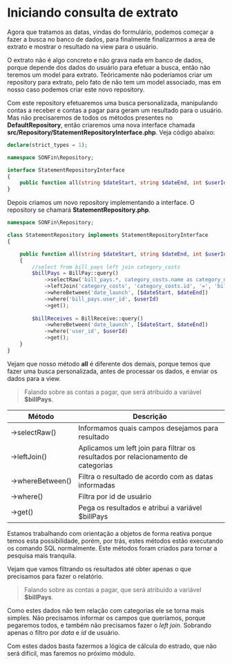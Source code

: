 # Iniciando consulta de extrato

Agora que tratamos as datas, vindas do formulário, podemos começar a fazer a busca no banco de dados, para finalmente finalizarmos a area de extrato e mostrar o resultado na view para o usuário.

O extrato não é algo concreto e não grava nada em banco de dados, porque depende dos dados do usuário para efetuar a busca, então não teremos um model para extrato. Teóricamente não poderíamos criar um repository para extrato, pelo fato de não tem um model associado, mas em nosso caso podemos criar este novo repository.

Com este repository efetuaremos uma busca personalizada, manipulando contas a receber e contas a pagar para geram um resultado para o usuário. Mas não precisaremos de todos os métodos presentes no **DefaultRepository**, então criaremos uma nova interface chamada **src/Repository/StatementRepositoryInterface.php**. Veja código abaixo:

```php
declare(strict_types = 1);

namespace SONFin\Repository;

interface StatementRepositoryInterface
{
    public function all(string $dateStart, string $dateEnd, int $userId): array;
}
```

Depois criamos um novo repository implementando a interface. O repository se chamará **StatementRepository.php**.

```php
namespace SONFin\Repository;

class StatementRepository implements StatementRepositoryInterface
{

    public function all(string $dateStart, string $dateEnd, int $userId): array
    {
        //select from bill_pays left join category_costs
        $billPays = BillPay::query()
            ->selectRaw('bill_pays.*, category_costs.name as category_name')
            ->leftJoin('category_costs', 'category_costs.id', '=', 'bill_pays.category_cost_id')
            ->whereBetween('date_launch', [$dateStart, $dateEnd])
            ->where('bill_pays.user_id', $userId)
            ->get();
        
        $billReceives = BillReceive::query()
            ->whereBetween('date_launch', [$dateStart, $dateEnd])
            ->where('user_id', $userId)
            ->get();
    }
}
```

Vejam que nosso método **all** é diferente dos demais, porque temos que fazer uma busca personalizada, antes de processar os dados, e enviar os dados para a view.

> Falando sobre as contas a pagar, que será atribuído a variável **$billPays**.

| Método | Descrição | 
| ------ | --------- |
| ->selectRaw() | Informamos quais campos desejamos para resultado |
| ->leftJoin() | Aplicamos um left join para filtrar os resultados por relacionamento de categorias |
| ->whereBetween() | Filtra o resultado de acordo com as datas informadas |
| ->where() | Filtra por id de usuário |
| ->get() | Pega os resultados e atribui a variável $billPays |

Estamos trabalhando com orientação a objetos de forma reativa porque temos esta possibilidade, porém, por trás, estes métodos estão executando os comando SQL normalmente. Este métodos foram criados para tornar a pesquisa mais tranquila.

Vejam que vamos filtrando os resultados até obter apenas o que precisamos para fazer o relatório.

> Falando sobre as contas a pagar, que será atribuído a variável **$billPays**.

Como estes dados não tem relação com categorias ele se torna mais simples. Não precisamos informar os campos que queríamos, porque pegaremos todos, e também não precisamos fazer o *left join*. Sobrando apenas o filtro por *data* e *id* de usuário.

Com estes dados basta fazermos a lógica de cálcula do estrado, que não será difícil, mas faremos no próximo módulo.